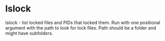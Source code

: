 # lslock
lslock - list locked files and PIDs that locked them.
Run with one positional argument with the path to look for lock files.
Path should be a folder and might have subfolders.

